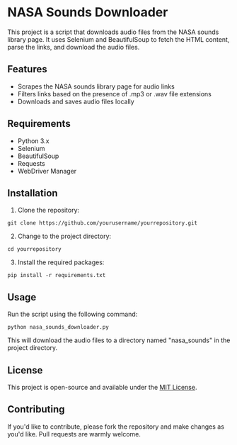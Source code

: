 # NASA Sounds Downloader

This project is a script that downloads audio files from the NASA sounds library page. It uses Selenium and BeautifulSoup to fetch the HTML content, parse the links, and download the audio files.

## Features

- Scrapes the NASA sounds library page for audio links
- Filters links based on the presence of .mp3 or .wav file extensions
- Downloads and saves audio files locally

## Requirements

- Python 3.x
- Selenium
- BeautifulSoup
- Requests
- WebDriver Manager

## Installation

1. Clone the repository:

```
git clone https://github.com/yourusername/yourrepository.git
```

2. Change to the project directory:

```
cd yourrepository
```

3. Install the required packages:

```
pip install -r requirements.txt
```

## Usage

Run the script using the following command:

```
python nasa_sounds_downloader.py
```

This will download the audio files to a directory named "nasa_sounds" in the project directory.

## License

This project is open-source and available under the [MIT License](LICENSE).

## Contributing

If you'd like to contribute, please fork the repository and make changes as you'd like. Pull requests are warmly welcome. 